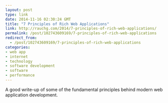 ```yaml
---
layout: post
type: link
date: 2014-11-16 02:30:24 GMT
title: "7 Principles of Rich Web Applications"
link: http://rauchg.com/2014/7-principles-of-rich-web-applications/
permalink: /post/102743609169/7-principles-of-rich-web-applications
redirect_from: 
  - /post/102743609169/7-principles-of-rich-web-applications
categories:
- web app
- internet
- technology
- software development
- software
- performance
---
```

<p>A good write-up of some of the fundamental principles behind modern web application development.</p>
